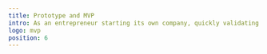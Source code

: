 ```yaml
---
title: Prototype and MVP
intro: As an entrepreneur starting its own company, quickly validating your idea is key.
logo: mvp
position: 6
---
```

